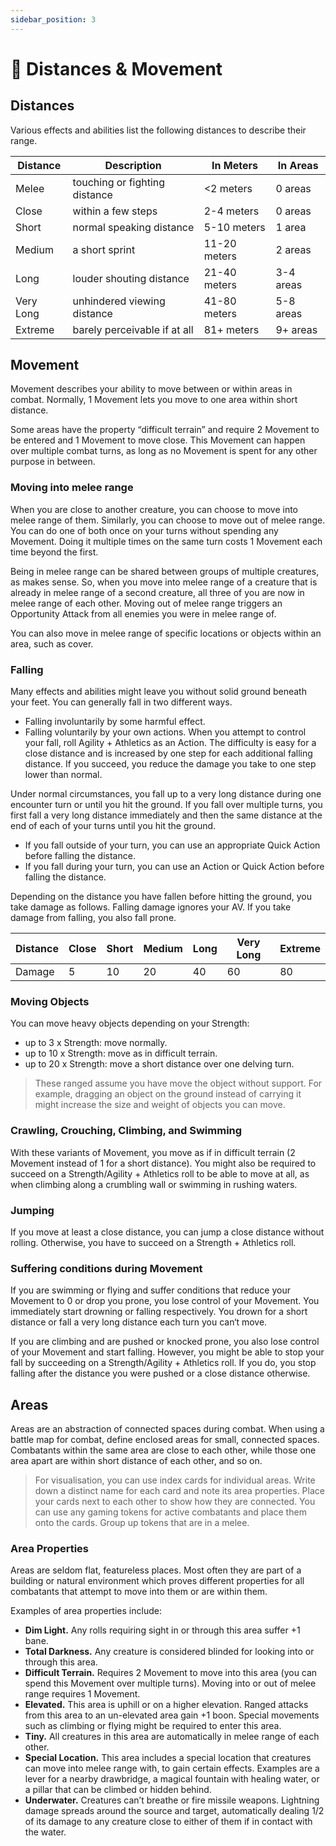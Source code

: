 ```yaml
---
sidebar_position: 3
---
```


# 📏 Distances & Movement

## Distances

Various effects and abilities list the following distances to describe their range.

| Distance | Description | In Meters | In Areas |
| --- | --- | --- | --- |
| Melee | touching or fighting distance | <2 meters | 0 areas |
| Close | within a few steps | 2-4 meters | 0 areas |
| Short | normal speaking distance | 5-10 meters | 1 area |
| Medium | a short sprint | 11-20 meters | 2 areas |
| Long | louder shouting distance | 21-40 meters | 3-4 areas |
| Very Long | unhindered viewing distance | 41-80 meters | 5-8 areas |
| Extreme | barely perceivable if at all | 81+ meters | 9+ areas |

## Movement

Movement describes your ability to move between or within areas in combat. Normally, 1 Movement lets you move to one area within short distance.

Some areas have the property “difficult terrain” and require 2 Movement to be entered and 1 Movement to move close. This Movement can happen over multiple combat turns, as long as no Movement is spent for any other purpose in between.

### Moving into melee range

When you are close to another creature, you can choose to move into melee range of them. Similarly, you can choose to move out of melee range. You can do one of both once on your turns without spending any Movement. Doing it multiple times on the same turn costs 1 Movement each time beyond the first.

Being in melee range can be shared between groups of multiple creatures, as makes sense. So, when you move into melee range of a creature that is already in melee range of a second creature, all three of you are now in melee range of each other. Moving out of melee range triggers an Opportunity Attack from all enemies you were in melee range of.

You can also move in melee range of specific locations or objects within an area, such as cover.

### Falling

Many effects and abilities might leave you without solid ground beneath your feet. You can generally fall in two different ways.

- Falling involuntarily by some harmful effect.
- Falling voluntarily by your own actions. When you attempt to control your fall, roll Agility + Athletics as an Action. The difficulty is easy for a close distance and is increased by one step for each additional falling distance. If you succeed, you reduce the damage you take to one step lower than normal.

Under normal circumstances, you fall up to a very long distance during one encounter turn or until you hit the ground. If you fall over multiple turns, you first fall a very long distance immediately and then the same distance at the end of each of your turns until you hit the ground.

- If you fall outside of your turn, you can use an appropriate Quick Action before falling the distance.
- If you fall during your turn, you can use an Action or Quick Action before falling the distance.

Depending on the distance you have fallen before hitting the ground, you take damage as follows. Falling damage ignores your AV. If you take damage from falling, you also fall prone. 

| Distance | Close | Short | Medium | Long | Very Long | Extreme |
| --- | --- | --- | --- | --- | --- | --- |
| Damage | 5 | 10 | 20 | 40 | 60 | 80 |

### Moving Objects

You can move heavy objects depending on your Strength:

- up to 3 x Strength: move normally.
- up to 10 x Strength: move as in difficult terrain.
- up to 20 x Strength: move a short distance over one delving turn.

> These ranged assume you have move the object without support. For example, dragging an object on the ground instead of carrying it might increase the size and weight of objects you can move.
> 

### Crawling, Crouching, Climbing, and Swimming

With these variants of Movement, you move as if in difficult terrain (2 Movement instead of 1 for a short distance). You might also be required to succeed on a Strength/Agility + Athletics roll to be able to move at all, as when climbing along a crumbling wall or swimming in rushing waters.

### Jumping

If you move at least a close distance, you can jump a close distance without rolling. Otherwise, you have to succeed on a Strength + Athletics roll.

### Suffering conditions during Movement

If you are swimming or flying and suffer conditions that reduce your Movement to 0 or drop you prone, you lose control of your Movement. You immediately start drowning or falling respectively. You drown for a short distance or fall a very long distance each turn you can‘t move.

If you are climbing and are pushed or knocked prone, you also lose control of your Movement and start falling. However, you might be able to stop your fall by succeeding on a Strength/Agility + Athletics roll. If you do, you stop falling after the distance you were pushed or a close distance otherwise.

## Areas

Areas are an abstraction of connected spaces during combat. When using a battle map for combat, define enclosed areas for small, connected spaces. Combatants within the same area are close to each other, while those one area apart are within short distance of each other, and so on.

> For visualisation, you can use index cards for individual areas. Write down a distinct name for each card and note its area properties. Place your cards next to each other to show how they are connected. You can use any gaming tokens for active combatants and place them onto the cards. Group up tokens that are in a melee.
> 

### Area Properties

Areas are seldom flat, featureless places. Most often they are part of a building or natural environment which proves different properties for all combatants that attempt to move into them or are within them.

Examples of area properties include:

- **Dim Light.** Any rolls requiring sight in or through this area suffer +1 bane.
- **Total Darkness.** Any creature is considered blinded for looking into or through this area.
- **Difficult Terrain.** Requires 2 Movement to move into this area (you can spend this Movement over multiple turns). Moving into or out of melee range requires 1 Movement.
- **Elevated.** This area is uphill or on a higher elevation. Ranged attacks from this area to an un-elevated area gain +1 boon. Special movements such as climbing or flying might be required to enter this area.
- **Tiny.** All creatures in this area are automatically in melee range of each other.
- **Special Location.** This area includes a special location that creatures can move into melee range with, to gain certain effects. Examples are a lever for a nearby drawbridge, a magical fountain with healing water, or a pillar that can be climbed or hidden behind.
- **Underwater.** Creatures can’t breathe or fire missile weapons. Lightning damage spreads around the source and target, automatically dealing 1/2 of its damage to any creature close to either of them if in contact with the water.
